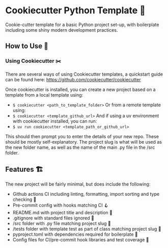 # Cookiecutter Python Template 🍪
Cookie-cutter template for a basic Python project set-up, with boilerplate including some shiny modern development practices.

## How to Use 🔧
### Using Cookiecutter ✂️
There are several ways of using Cookiecutter templates, a quickstart guide can be found here: https://github.com/cookiecutter/cookiecutter

Once cookiecutter is installed, you can create a new project based on a template from a local template using:
- ```$ cookiecutter <path_to_template_folder>```
Or from a remote template using:
- ```$ cookiecutter <template_github_url>```
And if using a uv environment with cookiecutter installed, you can run:
- ```$ uv run cookiecutter <template_path_or_github_url>```

This should then prompt you to enter the details of your new repo. These should be mostly self-explanatory. The project slug is what will be used as the new folder name, as well as the name of the main .py file in the /src folder.

## Features 🏗️
The new project will be fairly minimal, but does include the following:
- Github actions CI including linting, formatting, import sorting and type checking 🔀
- Pre-commit config with hooks matching CI 🪝
- README.md with project title and description 📖
- .gitignore with standard files ignored 🚫
- /src folder with .py file matching project slug 📄
- /tests folder with template test as part of class matching project slug 🧪
- pyproject.toml with dependencies required for boilerplate 📐
- Config files for CI/pre-commit hook libraries and test coverage 🧩
